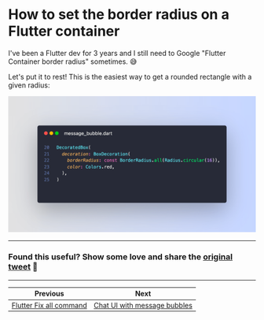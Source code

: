 # How to set the border radius on a Flutter container

I've been a Flutter dev for 3 years and I still need to Google "Flutter Container border radius" sometimes. 😅

Let's put it to rest! This is the easiest way to get a rounded rectangle with a given radius:

![](008_flutter_container_border_radius.png)

---

### Found this useful? Show some love and share the [original tweet](https://twitter.com/biz84/status/1437111434656329730) 🙏

---

| Previous | Next |
| -------- | ---- |
| [Flutter Fix all command](../0006-flutter-fix-all-command/index.md) | [Chat UI with message bubbles](../0008-chat-ui-with-message-bubbles/index.md) |